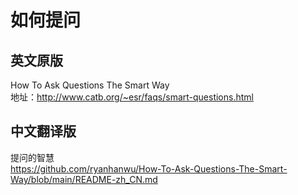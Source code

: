 # 如何提问
## 英文原版
How To Ask Questions The Smart Way  
地址：http://www.catb.org/~esr/faqs/smart-questions.html

## 中文翻译版
提问的智慧   
https://github.com/ryanhanwu/How-To-Ask-Questions-The-Smart-Way/blob/main/README-zh_CN.md
